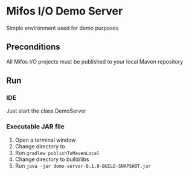 # Mifos I/O Demo Server
Simple environment used for demo purposes

## Preconditions
All Mifos I/O projects must be published to your local Maven repository

## Run
### IDE
Just start the class DemoServer

### Executable JAR file
1. Open a terminal window
3. Change directory to <project-location>
3. Run `gradlew publishToMavenLocal`
4. Change directory to build/libs
4. Run `java -jar demo-server-0.1.0-BUILD-SNAPSHOT.jar`

